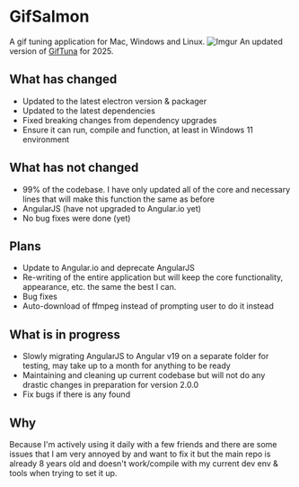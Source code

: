 # GifSalmon
A gif tuning application for Mac, Windows and Linux.
![Imgur](https://i.imgur.com/1dZGjtM.png)
An updated version of [GifTuna](https://github.com/dudewheresmycode/GifTuna) for 2025.

## What has changed

* Updated to the latest electron version & packager
* Updated to the latest dependencies
* Fixed breaking changes from dependency upgrades
* Ensure it can run, compile and function, at least in Windows 11 environment

## What has not changed

* 99% of the codebase. I have only updated all of the core and necessary lines that will make this function the same as before
* AngularJS (have not upgraded to Angular.io yet)
* No bug fixes were done (yet)

## Plans

* Update to Angular.io and deprecate AngularJS
* Re-writing of the entire application but will keep the core functionality, appearance, etc. the same the best I can.
* Bug fixes
* Auto-download of ffmpeg instead of prompting user to do it instead

## What is in progress

* Slowly migrating AngularJS to Angular v19 on a separate folder for testing, may take up to a month for anything to be ready
* Maintaining and cleaning up current codebase but will not do any drastic changes in preparation for version 2.0.0
* Fix bugs if there is any found

## Why

Because I'm actively using it daily with a few friends and there are some issues that I am very annoyed by and want to fix it but the main repo is already 8 years old and doesn't work/compile with my current dev env & tools when trying to set it up.
